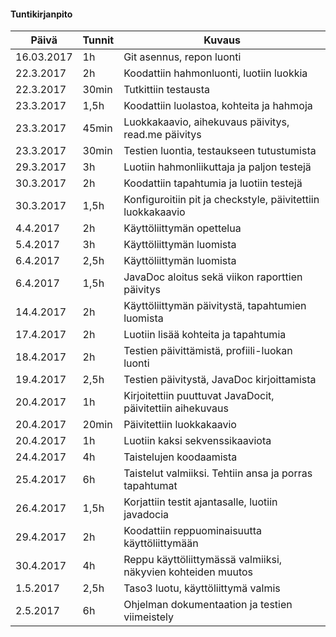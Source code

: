 ﻿#### Tuntikirjanpito

Päivä | Tunnit | Kuvaus
--------------- | ----- | ------
16.03.2017 | 1h | Git asennus, repon luonti
22.3.2017 | 2h | Koodattiin hahmonluonti, luotiin luokkia
22.3.2017 | 30min | Tutkittiin testausta
23.3.2017 | 1,5h | Koodattiin luolastoa, kohteita ja hahmoja
23.3.2017 | 45min | Luokkakaavio, aihekuvaus päivitys, read.me päivitys
23.3.2017 | 30min | Testien luontia, testaukseen tutustumista
29.3.2017 | 3h | Luotiin hahmonliikuttaja ja paljon testejä
30.3.2017 | 2h | Koodattiin tapahtumia ja luotiin testejä
30.3.2017 | 1,5h | Konfiguroitiin pit ja checkstyle, päivitettiin luokkakaavio
4.4.2017 | 2h | Käyttöliittymän opettelua
5.4.2017 | 3h | Käyttöliittymän luomista
6.4.2017 | 2,5h | Käyttöliittymän luomista
6.4.2017 | 1,5h | JavaDoc aloitus sekä viikon raporttien päivitys
14.4.2017 | 2h | Käyttöliittymän päivitystä, tapahtumien luomista
17.4.2017 | 2h | Luotiin lisää kohteita ja tapahtumia
18.4.2017 | 2h | Testien päivittämistä, profiili-luokan luonti
19.4.2017 | 2,5h | Testien päivitystä, JavaDoc kirjoittamista
20.4.2017 | 1h | Kirjoitettiin puuttuvat JavaDocit, päivitettiin aihekuvaus
20.4.2017 | 20min | Päivitettiin luokkakaavio
20.4.2017 | 1h | Luotiin kaksi sekvenssikaaviota
24.4.2017 | 4h | Taistelujen koodaamista
25.4.2017 | 6h | Taistelut valmiiksi. Tehtiin ansa ja porras tapahtumat
26.4.2017 | 1,5h | Korjattiin testit ajantasalle, luotiin javadocia
29.4.2017 | 2h | Koodattiin reppuominaisuutta käyttöliittymään
30.4.2017 | 4h | Reppu käyttöliittymässä valmiiksi, näkyvien kohteiden muutos
1.5.2017 | 2,5h | Taso3 luotu, käyttöliittymä valmis
2.5.2017 | 6h | Ohjelman dokumentaation ja testien viimeistely
